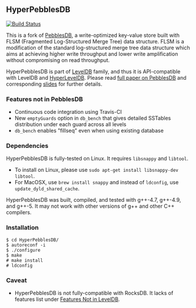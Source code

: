 ## HyperPebblesDB 

[![Build Status](https://travis-ci.org/xxks-kkk/HyperPebblesDB.svg?branch=master)](https://travis-ci.org/xxks-kkk/HyperPebblesDB)

This is a fork of [PebblesDB](https://github.com/utsaslab/pebblesdb), a write-optimized key-value store built with FLSM (Fragmented Log-Structured Merge Tree) data structure. FLSM is a modification of the standard log-structured merge tree data structure which
aims at achieving higher write throughput and lower write amplification without compromising on read throughput.

HyperPebblesDB is part of [LevelDB](https://github.com/google/leveldb) family, and thus it is API-compatible with LevelDB and 
[HyperLevelDB](https://github.com/rescrv/HyperLevelDB). Please read [full paper on PebblesDB](http://www.cs.utexas.edu/~vijay/papers/sosp17-pebblesdb.pdf) and corresponding [slides](http://www.cs.utexas.edu/~vijay/papers/pebblesdb-sosp17-slides.pdf) for further details.

### Features not in PebblesDB

- Continuous code integration using Travis-CI
- New `emptyGuards` option in `db_bench` that gives detailed SSTables distribution under each guard across all levels
- `db_bench` enables "fillseq" even when using existing database

### Dependencies

HyperPebblesDB is fully-tested on Linux. It requires `libsnappy` and `libtool`. 

- To install on Linux, please use `sudo apt-get install libsnappy-dev libtool`. 
- For MacOSX, use `brew install snappy` and instead of `ldconfig`, use `update_dyld_shared_cache`.

HyperPebblesDB was built, compiled, and tested with g++-4.7, g++-4.9, and g++-5. It may not work with other versions of g++ and other C++ compilers. 

### Installation

`$ cd HyperPebblesDB/`  
`$ autoreconf -i`  
`$ ./configure`  
`$ make`  
`# make install`  
`# ldconfig`  

### Caveat

- HyperPebblesDB is not fully-compatible with RocksDB. It lacks of features list under [Features Not in LevelDB](https://github.com/facebook/rocksdb/wiki/Features-Not-in-LevelDB).
 
